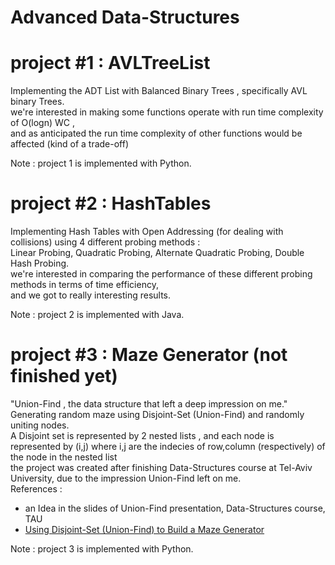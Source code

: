 # Advanced Data-Structures

# project #1 : AVLTreeList 
Implementing the ADT List with Balanced Binary Trees , specifically AVL binary Trees.<br />
we're interested in making some functions operate with run time complexity of O(logn) WC , <br />
and as anticipated the run time complexity of other functions would be affected (kind of a trade-off)

Note : project 1 is implemented with Python.


# project #2 : HashTables
Implementing Hash Tables with Open Addressing (for dealing with collisions) using 4 different probing methods : <br />
Linear Probing, Quadratic Probing, Alternate Quadratic Probing, Double Hash Probing.<br />
we're interested in comparing the performance of these different probing methods in terms of time efficiency,<br />
and we got to really interesting results.

Note : project 2 is implemented with Java.


# project #3 : Maze Generator (not finished yet)
"Union-Find , the data structure that left a deep impression on me." <br />
Generating random maze using Disjoint-Set (Union-Find) and randomly uniting nodes. <br />
A Disjoint set is represented by 2 nested lists , and each node is represented by (i,j) where i,j are the indecies of row,column (respectively) of the node in the nested list <br />
the project was created after finishing Data-Structures course at Tel-Aviv University, due to the impression Union-Find left on me. <br />
References :
* an Idea in the slides of Union-Find presentation, Data-Structures course, TAU
* [Using Disjoint-Set (Union-Find) to Build a Maze Generator](betterprogramming.pub/using-disjoint-set-union-find-to-build-a-maze-generator-7462ea3b8632)

Note : project 3 is implemented with Python.
